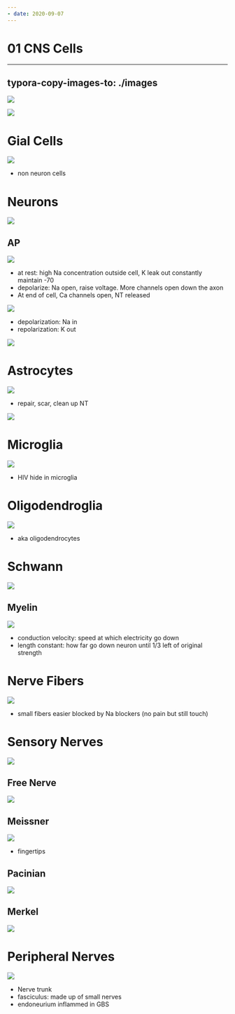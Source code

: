 ```yaml
---
- date: 2020-09-07
---
```


# 01 CNS Cells
---

## typora-copy-images-to: ./images

<!-- ignore.. -->

![](https://photos.thisispiggy.com/file/wikiFiles/AC7F0B3F-199C-4B56-B4ED-CEF10768192C.jpg)

![](https://photos.thisispiggy.com/file/wikiFiles/272FE1F3-124B-447A-9D90-162F2E095DF7.jpg)

# Gial Cells

<!-- glial cells are, include. Gliosis is.. -->

![](https://photos.thisispiggy.com/file/wikiFiles/2F8DFCCF-3F1D-4740-B515-C74E701E133C.jpg)

- non neuron cells

# Neurons

<!-- ignore.. -->

![](https://photos.thisispiggy.com/file/wikiFiles/BCD35B12-D121-4D95-B4B7-A0C106DBD87E.jpg)

## AP

![](https://photos.thisispiggy.com/file/wikiFiles/02B2957A-6520-43A3-B0FF-5A01537F1EE3.jpg)

- at rest: high Na concentration outside cell, K leak out constantly maintain -70
- depolarize: Na open, raise voltage. More channels open down the axon
- At end of cell, Ca channels open, NT released

![](https://photos.thisispiggy.com/file/wikiFiles/FBE23385-D5E6-4B4B-BEE1-194929B12CF5.jpg)

- depolarization: Na in
- repolarization: K out

![](https://photos.thisispiggy.com/file/wikiFiles/D474836A-8D46-4984-B0F5-0D9097B6A65F.jpg)

# Astrocytes

<!-- astrocytes are, found where, function, marker, infectious disease.. -->

![](https://photos.thisispiggy.com/file/wikiFiles/D6AE1DCE-81E5-4FDB-9EE9-15A589A242A3.jpg)

- repair, scar, clean up NT

![](https://photos.thisispiggy.com/file/wikiFiles/184902C2-0D64-4909-97A9-349212E7E65C.jpg)

# Microglia

<!-- microglia function. Clinical significance.. -->

![](https://photos.thisispiggy.com/file/wikiFiles/E1D21F29-754D-483E-9815-E623995850C4.jpg)

- HIV hide in microglia

# Oligodendroglia

<!-- ignore.. -->

![](https://photos.thisispiggy.com/file/wikiFiles/9A919BDD-D5AF-4CA5-87A4-F91459670CDC.jpg)

- aka oligodendrocytes

# Schwann

![](https://photos.thisispiggy.com/file/wikiFiles/0C5024A2-D1D2-4840-9BF8-BE14F82799C8.jpg)

## Myelin

<!-- What are saltatory conduction. What is it influenced by.. -->

![](https://photos.thisispiggy.com/file/wikiFiles/9C84A03E-9C6F-4C0D-BB67-A2397B332130.jpg)

- conduction velocity: speed at which electricity go down
- length constant: how far go down neuron until 1/3 left of original strength

# Nerve Fibers

<!-- types of nerve fibers, function.. -->

![](https://photos.thisispiggy.com/file/wikiFiles/19B1E458-2261-411B-9BD9-6A0DD22FA04D.jpg)

- small fibers easier blocked by Na blockers (no pain but still touch)

# Sensory Nerves

<!-- types of sensory nerves, found where, functions.. -->

![](https://photos.thisispiggy.com/file/wikiFiles/50E83630-AD52-43C2-8CE3-3145F163489B.jpg)

## Free Nerve

![](https://photos.thisispiggy.com/file/wikiFiles/5742DB95-9CD3-4182-BA5B-42563C903C0F.jpg)

## Meissner

![](https://photos.thisispiggy.com/file/wikiFiles/510A024A-3676-4B26-924F-F04924CF397C.jpg)

- fingertips

## Pacinian

![](https://photos.thisispiggy.com/file/wikiFiles/550F813E-FD80-48F1-900A-C5A6C0AA4A3E.jpg)

## Merkel

![](https://photos.thisispiggy.com/file/wikiFiles/AA20EA80-918A-4196-A1D8-2087AD7E0E8E.jpg)

# Peripheral Nerves

![](https://photos.thisispiggy.com/file/wikiFiles/DBAACDA8-6EF8-497D-8C50-0F9A6F7E1738.jpg)

- Nerve trunk
- fasciculus: made up of small nerves
- endoneurium inflammed in GBS
